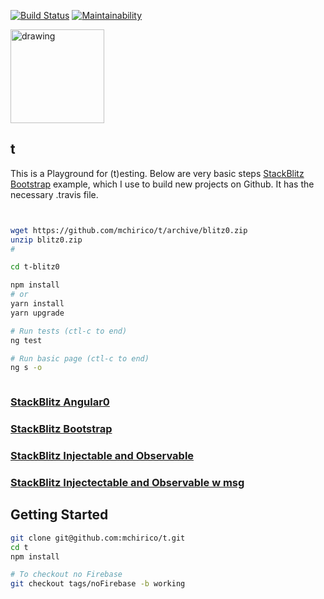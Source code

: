 [![Build Status](https://travis-ci.com/mchirico/t.svg?branch=develop)](https://travis-ci.com/mchirico/t)
[![Maintainability](https://api.codeclimate.com/v1/badges/80dc8d161d5a42a453a9/maintainability)](https://codeclimate.com/github/mchirico/t/maintainability)

<a href='https://jira.aipiggybot.io/projects/TT/issues/TT-16?filter=allopenissues'>
<img src="https://storage.googleapis.com/montco-stats/JiraSoftware.png" alt="drawing" width="150px;"/>
         </a>
         
         
## t
This is a Playground for (t)esting.  Below are very basic steps
[StackBlitz Bootstrap](https://stackblitz.com/github/mchirico/t/tree/blitz0) example,
which I use to build new projects on Github.  It has the necessary .travis file.

```bash


wget https://github.com/mchirico/t/archive/blitz0.zip
unzip blitz0.zip
# 

cd t-blitz0

npm install
# or
yarn install
yarn upgrade

# Run tests (ctl-c to end)
ng test

# Run basic page (ctl-c to end)
ng s -o



```



### [StackBlitz Angular0](https://stackblitz.com/github/mchirico/t/tree/ang0)

### [StackBlitz Bootstrap](https://stackblitz.com/github/mchirico/t/tree/blitz0)

### [StackBlitz Injectable and Observable](https://stackblitz.com/github/mchirico/t/tree/injObs)

### [StackBlitz Injectectable and Observable w msg](https://stackblitz.com/github/mchirico/t/tree/obsMsg)


## Getting Started
```bash
git clone git@github.com:mchirico/t.git
cd t
npm install

# To checkout no Firebase
git checkout tags/noFirebase -b working
```

